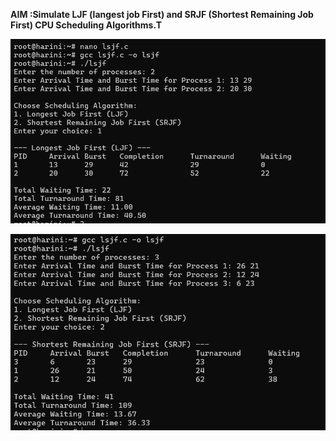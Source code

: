 **AIM :Simulate LJF (langest job First) and SRJF (Shortest Remaining Job First) CPU Scheduling Algorithms.T**

![LJF output](vlab1.png.png)   

![SRJF output](vlab1b.png.png) 

